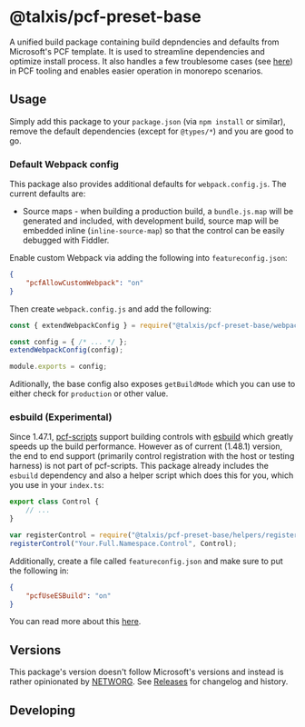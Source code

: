 # @talxis/pcf-preset-base

A unified build package containing build depndencies and defaults from Microsoft's PCF template. It is used to streamline dependencies and optimize install process. It also handles a few troublesome cases (see [here](scripts/fix-pcfscripts.js)) in PCF tooling and enables easier operation in monorepo scenarios.

## Usage

Simply add this package to your `package.json` (via `npm install` or similar), remove the default dependencies (except for `@types/*`) and you are good to go.

### Default Webpack config

This package also provides additional defaults for `webpack.config.js`. The current defaults are:
* Source maps - when building a production build, a `bundle.js.map` will be generated and included, with development build, source map will be embedded inline (`inline-source-map`) so that the control can be easily debugged with Fiddler.

Enable custom Webpack via adding the following into `featureconfig.json`:

```json
{
    "pcfAllowCustomWebpack": "on"
}
```
Then create `webpack.config.js` and add the following:

```javascript
const { extendWebpackConfig } = require("@talxis/pcf-preset-base/webpack.config.base.js");

const config = { /* ... */ };
extendWebpackConfig(config);

module.exports = config;
```

Aditionally, the base config also exposes `getBuildMode` which you can use to either check for `production` or other value.

### esbuild (Experimental)

Since 1.47.1, [pcf-scripts](https://www.npmjs.com/package/pcf-scripts) support building controls with [esbuild](https://esbuild.github.io/) which greatly speeds up the build performance. However as of current (1.48.1) version, the end to end support (primarily control registration with the host or testing harness) is not part of pcf-scripts. This package already includes the `esbuild` dependency and also a helper script which does this for you, which you use in your `index.ts`:

```typescript
export class Control {
    // ...
}

var registerControl = require("@talxis/pcf-preset-base/helpers/registerControl");
registerControl("Your.Full.Namespace.Control", Control);
```

Additionally, create a file called `featureconfig.json` and make sure to put the following in:

```json
{
    "pcfUseESBuild": "on"
}
```

You can read more about this [here](https://hajekj.net/2025/10/05/speeding-up-pcf-build-with-esbuild/).

## Versions

This package's version doesn't follow Microsoft's versions and instead is rather opinionated by [NETWORG](https://www.networg.com). See [Releases](https://github.com/TALXIS/tools-pcf/releases) for changelog and history.

## Developing

